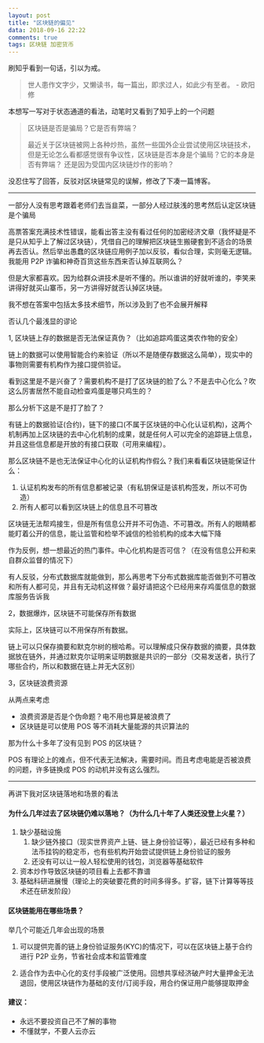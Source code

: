 ```yaml
---
layout: post
title: "区块链的偏见"
data: 2018-09-16 22:22
comments: true
tags: 区块链 加密货币
---
```


刷知乎看到一句话，引以为戒。

> 世人患作文字少，又懒读书，每一篇出，即求过人，如此少有至者。 - 欧阳修

本想写一写对于状态通道的看法，动笔时又看到了知乎上的一个问题

> 区块链是否是骗局？它是否有弊端？
>
> 最近关于区块链被网上各种炒热，虽然一些国外企业尝试使用区块链技术，但是无论怎么看都感觉很有争议性，区块链是否本身是个骗局？它的本身是否有弊端？ 还是因为受国内区块链炒作的影响？

没忍住写了回答，反驳对区块链常见的误解，修改了下凑一篇博客。

-----------

一部分人没有思考跟着老师们去当韭菜，一部分人经过肤浅的思考然后认定区块链是个骗局

高票答案充满技术性错误，能看出答主没有看过任何的加密经济文章（我怀疑是不是只从知乎上了解过区块链），凭借自己的理解把区块链生搬硬套到不适合的场景再去否认。然后举出愚蠢的区块链应用例子加以反驳，看似合理，实则毫无逻辑。我能用 P2P 诈骗和神奇百货这些东西来否认掉互联网么？

但是大家都喜欢。因为给群众讲技术是听不懂的。所以谁讲的好就听谁的，李笑来讲得好就买山寨币，另一方讲得好就否认掉区块链。

我不想在答案中包括太多技术细节，所以涉及到了也不会展开解释

否认几个最浅显的谬论

1, 区块链上存的数据是否无法保证真伪？（比如追踪鸡蛋这类农作物的安全）

链上的数据可以使用智能合约来验证（所以不是随便存数据这么简单），现实中的事物则需要有机构作为接口提供验证。

看到这里是不是兴奋了？需要机构不是打了区块链的脸了么？不是去中心化么？吹这么厉害居然不能自动检查鸡蛋是哪只鸡生的？

那么分析下这是不是打了脸了？

有链上的数据验证(合约)，链下的接口(不属于区块链的中心化认证机构)，这两个机制再加上区块链的去中心化机制的成果，就是任何人可以完全的追踪链上信息，并且这些信息都是开放的有接口获取（可用来编程）。

那么区块链不是也无法保证中心化的认证机构作假么？我们来看看区块链能保证什么：

1. 认证机构发布的所有信息都被记录（有私钥保证是该机构签发，所以不可伪造）
2. 所有人都可以看到区块链上的信息且不可篡改

区块链无法帮鸡接生，但是所有信息公开并不可伪造、不可篡改。所有人的眼睛都能盯着公开的信息，能让监管和检举不诚信的检验机构的成本大幅下降

作为反例，想一想最近的热门事件。中心化机构是否可信？（在没有信息公开和来自群众监督的情况下）

有人反驳，分布式数据库就能做到，那么再思考下分布式数据库能否做到不可篡改和所有人都可见，并且有无动机这样做？最好请把这个已经用来存鸡蛋信息的数据库服务告诉我

2，数据爆炸，区块链不可能保存所有数据

实际上，区块链可以不用保存所有数据。

链上可以只保存摘要和默克尔树的根哈希。可以理解成只保存数据的摘要，具体数据放在链外，并通过默克尔证明来证明数据是共识的一部分（交易发送者，执行了哪些合约，所以和数据在链上并无大区别）

3，区块链浪费资源

从两点来考虑

- 浪费资源是否是个伪命题？电不用也算是被浪费了
- 区块链是可以使用 POS 等不消耗大量能源的共识算法的

那为什么十多年了没有见到 POS 的区块链？

POS 有理论上的难点，但不代表无法解决，需要时间。而且考虑电能是否被浪费的问题，许多链换成 POS 的动机并没有这么强烈。

-----------

再讲下我对区块链落地和场景的看法

#### 为什么几年过去了区块链仍难以落地？（为什么几十年了人类还没登上火星？）

1. 缺少基础设施
    1. 缺少链外接口（现实世界资产上链、链上身份验证等），最近已经有多种和法币挂钩的稳定币，也有些机构开始尝试提供链上身份验证的服务
    2. 还没有可以让一般人轻松使用的钱包，浏览器等基础软件
2. 资本炒作导致区块链的项目看上去都不靠谱
3. 基础科研进展慢（理论上的突破要花费的时间多得多。扩容，链下计算等等技术还在研发阶段）

#### 区块链能用在哪些场景？

举几个可能近几年会出现的场景

1. 可以提供完善的链上身份验证服务(KYC)的情况下，可以在区块链上基于合约进行 P2P 业务，节省社会成本和监管难度

2. 适合作为去中心化的支付手段被广泛使用。回想共享经济破产时大量押金无法退回，使用区块链作为基础的支付/订阅手段，用合约保证用户能够提取押金


#### 建议：

* 永远不要投资自己不了解的事物
* 不懂就学，不要人云亦云
